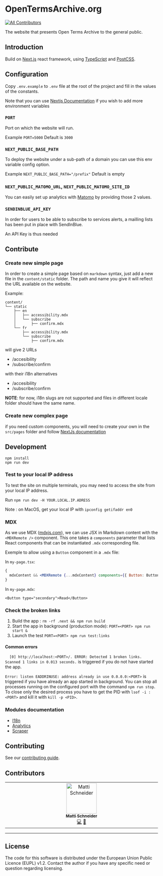 # OpenTermsArchive.org
<!-- ALL-CONTRIBUTORS-BADGE:START - Do not remove or modify this section -->
[![All Contributors](https://img.shields.io/badge/all_contributors-1-orange.svg?style=flat-square)](#contributors-)
<!-- ALL-CONTRIBUTORS-BADGE:END -->

The website that presents Open Terms Archive to the general public.

## Introduction

Build on [Next.js](https://nextjs.org) react framework, using [TypeScript](https://www.typescriptlang.org/) and [PostCSS](https://postcss.org/).

## Configuration

Copy `.env.example` to `.env` file at the root of the project and fill in the values of the constants.

Note that you can use [Nextjs Documentation](https://nextjs.org/docs/basic-features/environment-variables#loading-environment-variables) if you wish to add more environment variables

### `PORT`

Port on which the website will run.

Example `PORT=5000`
Default is `3000`

### `NEXT_PUBLIC_BASE_PATH`

To deploy the website under a sub-path of a domain you can use this env variable config option.

Example `NEXT_PUBLIC_BASE_PATH="/prefix"`
Default is empty

### `NEXT_PUBLIC_MATOMO_URL`, `NEXT_PUBLIC_MATOMO_SITE_ID`

You can easily set up analytics with [Matomo](https://matomo.org/) by providing those 2 values.

### `SENDINBLUE_API_KEY`

In order for users to be able to subscribe to services alerts, a mailling lists has been put in place with SendInBlue.

An API Key is thus needed

## Contribute

### Create new simple page

In order to create a simple page based on `markdown` syntax, just add a new file in the `content/static` folder.
The path and name you give it will reflect the URL available on the website.

Example:

```
content/
└── static
    ├── en
    │   ├── accessibility.mdx
    │   └── subscribe
    │       ├── confirm.mdx
    └── fr
        ├── accessibility.mdx
        └── subscribe
            ├── confirm.mdx
```

will give 2 URLs

- /accesibility
- /subscribe/confirm

with their i18n alternatives

- /accesibility
- /subscribe/confirm

**NOTE**: for now, i18n slugs are not supported and files in different locale folder should have the same name.

### Create new complex page

if you need custom components, you will need to create your own in the `src/pages` folder and follow [NextJs documentation](https://nextjs.org)

## Development

```
npm install
npm run dev
```

### Test to your local IP address

To test the site on multiple terminals, you may need to access the site from your local IP address.

Run `npm run dev -H YOUR.LOCAL.IP.ADRESS`

Note : on MacOS, get your local IP with `ipconfig getifaddr en0`

### MDX

As we use MDX ([mdxjs.com](https://mdxjs.com/)), we can use JSX in Markdown content with the `<MDXRemote />` component. This one takes a `components` parameter that lists React components that can be instantiated `.mdx` corresponding file.

Exemple to allow using a `Button` component in a `.mdx` file:

In `my-page.tsx`:

```jsx
{
  mdxContent && <MDXRemote {...mdxContent} components={{ Button: Button }} />;
}
```

In `my-page.mdx`:

```mdx
<Button type="secondary">Read</Button>
```

### Check the broken links

1. Build the app : `rm -rf .next && npm run build`
2. Start the app in background (production mode): `PORT=<PORT> npm run start &`
3. Launch the test `PORT=<PORT> npm run test:links`

#### Common errors

`  [0] http://localhost:<PORT>/. ERROR: Detected 1 broken links. Scanned 1 links in 0.013 seconds.` is triggered if you do not have started the app.

`Error: listen EADDRINUSE: address already in use 0.0.0.0:<PORT>` is triggered if you have already an app started in background. You can stop all processes running on the configured port with the command `npm run stop`. To close only the desired process you have to get the PID with `lsof -i :<PORT>` and kill it with `kill -p <PID>`.

### Modules documentation

- [I18n](./src/modules/I18n/README.md)
- [Analytics](./src/modules/Analytics/README.md)
- [Scraper](./src/modules/Scraper/README.md)

## Contributing

See our [contributing guide](CONTRIBUTING.md).

## Contributors

<!-- ALL-CONTRIBUTORS-LIST:START - Do not remove or modify this section -->
<!-- prettier-ignore-start -->
<!-- markdownlint-disable -->
<table>
  <tbody>
    <tr>
      <td align="center" valign="top" width="14.28%"><a href="https://mattischneider.fr"><img src="https://avatars.githubusercontent.com/u/222463?v=4?s=100" width="100px;" alt="Matti Schneider"/><br /><sub><b>Matti Schneider</b></sub></a><br /><a href="https://github.com/OpenTermsArchive/opentermsarchive.org/commits?author=MattiSG" title="Code">💻</a> <a href="#projectManagement-MattiSG" title="Project Management">📆</a></td>
    </tr>
  </tbody>
</table>

<!-- markdownlint-restore -->
<!-- prettier-ignore-end -->

<!-- ALL-CONTRIBUTORS-LIST:END -->
<!-- prettier-ignore-start -->
<!-- markdownlint-disable -->

<!-- markdownlint-restore -->
<!-- prettier-ignore-end -->

<!-- ALL-CONTRIBUTORS-LIST:END -->

---

## License

The code for this software is distributed under the European Union Public Licence (EUPL) v1.2.
Contact the author if you have any specific need or question regarding licensing.
